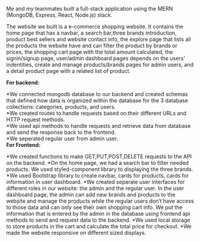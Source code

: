Me and my teammates built a full-stack application using the MERN (MongoDB, Express, React, Node.js) stack.

The website we built is a e-commerce shopping website. 
It contains the home page that has a navbar, a search bar,three brands introduction, product best sellers and website contact info, the explore page that lists all the products the website have and can filter the product by brands or prices, the shopping cart page with the total amount calculated, the signin/signup page, user/admin dashboard pages depends on the users' indentities, create and manage products/brands pages for admin users, and a detail product page with a related list of product.

**For backend:**

*We connected mongodb database to our backend and created schemas that defined how data is organized within the database for the 3 database collections: categories, products, and users.
<br />
*We created routes to handle requests based on their different URLs and HTTP request methods. 
<br />
*We used api methods to handle requests and retrieve data from database and send the response back to the frontend.
<br />
*We seperated regular user from admin user.
<br />
**For Frontend:**

*We created functions to make GET,PUT,POST,DELETE requests to the API on the backend.
*On the home page, we had a search bar to filter needed products. We used styled-component library to displaying the three brands.
*We used Bootstrap library to create navbar, cards for products, cards for information in user dashboard.
*We created separate user interfaces for different roles in our website: the admin and the regular user. In the user dashboard page, the admin can add new brands and products to the website and manage the products while the regular users don’t have access to those data and can only see their own shopping cart info. We put the information that is entered by the admin in the database using frontend api methods to send and request data to the backend.
*We used local storage to store products in the cart and calculate the total price for checkout.
*We made the website responsive on different sized displays.

